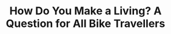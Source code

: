 ---
layout: community
category: community
title: "How Do You Make a Living? A Question for All Bike Travellers"
description: "For those that cycle for months or even years, how do you make a living? I understand those that are retired but genuinely curious about others my age. I would love to do something like doing months long trips on my bike. Is it a matter of selling all assets and living minimallly..."
isTopLevel: false
isSingleLevel: false
isArticle: false
datePublished: 2022-08-10 10:46:00 +0300
dateModified: 2022-08-10 10:46:00 +0300
published: true
---
